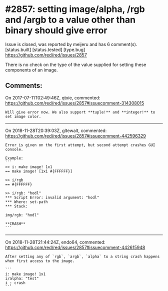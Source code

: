 
#2857: setting image/alpha, /rgb and /argb to a value other than binary should give error
================================================================================
Issue is closed, was reported by meijeru and has 6 comment(s).
[status.built] [status.tested] [type.bug]
<https://github.com/red/red/issues/2857>

There is no check on the type of the value supplied for setting these components of an image.


Comments:
--------------------------------------------------------------------------------

On 2017-07-11T02:49:46Z, qtxie, commented:
<https://github.com/red/red/issues/2857#issuecomment-314308015>

    Will give error now. We also support **tuple!** and **integer!** to set image color.

--------------------------------------------------------------------------------

On 2018-11-28T20:39:03Z, gltewalt, commented:
<https://github.com/red/red/issues/2857#issuecomment-442596329>

    Error is given on the first attempt, but second attempt crashes GUI console.
    
    Example:
    ```
    >> i: make image! 1x1
    == make image! [1x1 #{FFFFFF}]
    
    >> i/rgb
    == #{FFFFFF}
    
    >> i/rgb: "hodl"
    *** Script Error: invalid argument: "hodl"
    *** Where: set-path
    *** Stack: 
    
    img/rgb: "hodl"
    
    **CRASH**
    ```

--------------------------------------------------------------------------------

On 2018-11-28T21:44:24Z, endo64, commented:
<https://github.com/red/red/issues/2857#issuecomment-442615948>

    After setting any of `rgb`, `argb`, `alpha` to a string crash happens when first access to the image.
    
    ```
    i: make image! 1x1
    i/alpha: "test"
    i ; crash
    ```

